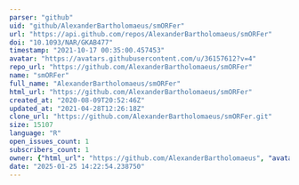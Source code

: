 ```yaml
---
parser: "github"
uid: "github/AlexanderBartholomaeus/smORFer"
url: "https://api.github.com/repos/AlexanderBartholomaeus/smORFer"
doi: "10.1093/NAR/GKAB477"
timestamp: "2021-10-17 00:35:00.457453"
avatar: "https://avatars.githubusercontent.com/u/36157612?v=4"
repo_url: "https://github.com/AlexanderBartholomaeus/smORFer"
name: "smORFer"
full_name: "AlexanderBartholomaeus/smORFer"
html_url: "https://github.com/AlexanderBartholomaeus/smORFer"
created_at: "2020-08-09T20:52:46Z"
updated_at: "2021-04-28T12:26:18Z"
clone_url: "https://github.com/AlexanderBartholomaeus/smORFer.git"
size: 15107
language: "R"
open_issues_count: 1
subscribers_count: 1
owner: {"html_url": "https://github.com/AlexanderBartholomaeus", "avatar_url": "https://avatars.githubusercontent.com/u/36157612?v=4", "login": "AlexanderBartholomaeus", "type": "User"}
date: "2025-01-25 14:22:54.238750"
---
```

